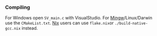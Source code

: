 ### Compiling

For Windows open `SV_main.c` with VisualStudio.
For [Mingw](https://www.mingw-w64.org/)/Linux/Darwin use the `CMakeList.txt`.
[Nix](https://nixos.org/download/#download-nix) users can use `flake.nix`or `./build-native-gcc.nix` instead.
